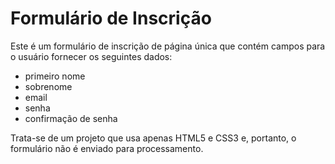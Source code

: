 # Formulário de Inscrição

Este é um formulário de inscrição de página única que contém campos para o usuário fornecer os seguintes dados:

- primeiro nome
- sobrenome
- email
- senha
- confirmação de senha

Trata-se de um projeto que usa apenas HTML5 e CSS3 e, portanto, o formulário não é enviado para processamento.
